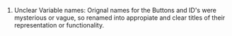 1. Unclear Variable names: Orignal names for the Buttons and ID's were mysterious or vague, so renamed into appropiate and clear titles of their representation or functionality.


